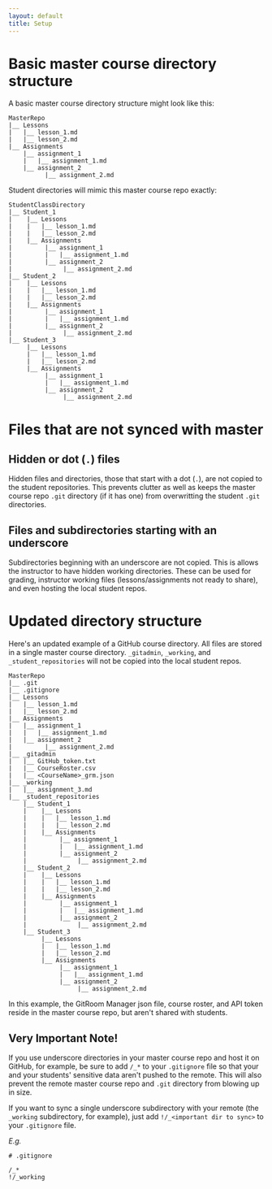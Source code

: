 ```yaml
---
layout: default
title: Setup
---
```


# Basic master course directory structure

A basic master course directory structure might look like this:

```
MasterRepo
|__ Lessons
|   |__ lesson_1.md
|   |__ lesson_2.md 
|__ Assignments
    |__ assignment_1
    |   |__ assignment_1.md
    |__ assignment_2
    	  |__ assignment_2.md

```

Student directories will mimic this master course repo exactly:

```
StudentClassDirectory
|__ Student_1
|	 |__ Lessons
|	 |   |__ lesson_1.md
|	 |   |__ lesson_2.md 
|	 |__ Assignments
|    	  |__ assignment_1
|    	  |   |__ assignment_1.md
|    	  |__ assignment_2
|    	  	   |__ assignment_2.md
|__ Student_2
|	 |__ Lessons
|	 |   |__ lesson_1.md
|	 |   |__ lesson_2.md 
|	 |__ Assignments
|    	  |__ assignment_1
|    	  |   |__ assignment_1.md
|    	  |__ assignment_2
|    	  	   |__ assignment_2.md
|__ Student_3
	 |__ Lessons
	 |   |__ lesson_1.md
	 |   |__ lesson_2.md 
	 |__ Assignments
    	  |__ assignment_1
    	  |   |__ assignment_1.md
    	  |__ assignment_2
    	  	   |__ assignment_2.md

```

# Files that are not synced with master

## Hidden or dot (`.`) files

Hidden files and directories, those that start with a dot (`.`), are not copied to the student repositories. This prevents clutter as well as keeps the master course repo `.git` directory (if it has one) from overwritting the student `.git` directories.

## Files and subdirectories starting with an underscore

Subdirectories beginning with an underscore are not copied. This is allows the instructor to have hidden working directories. These can be used for grading, instructor working files (lessons/assignments not ready to share), and even hosting the local student repos. 

# Updated directory structure

Here's an updated example of a GitHub course directory. All files are stored in a single master course directory. `_gitadmin`, `_working`, and
`_student_repositories` will not be copied into the local student repos.

```
MasterRepo
|__ .git
|__ .gitignore
|__ Lessons
|   |__ lesson_1.md
|   |__ lesson_2.md 
|__ Assignments
|   |__ assignment_1
|   |   |__ assignment_1.md
|   |__ assignment_2
|    	  |__ assignment_2.md
|__ _gitadmin
|   |__ GitHub_token.txt
|   |__ CourseRoster.csv
|   |__ <CourseName>_grm.json
|__ _working
|   |__ assignment_3.md
|__ _student_repositories
	|__ Student_1
	|	 |__ Lessons
	|	 |   |__ lesson_1.md
	|	 |   |__ lesson_2.md 
	|	 |__ Assignments
	|    	  |__ assignment_1
	|    	  |   |__ assignment_1.md
	|    	  |__ assignment_2
	|    	  	   |__ assignment_2.md
	|__ Student_2	
	|	 |__ Lessons
	|	 |   |__ lesson_1.md
	|	 |   |__ lesson_2.md 
	|	 |__ Assignments
	|    	  |__ assignment_1
	|    	  |   |__ assignment_1.md
	|    	  |__ assignment_2
	|    	  	   |__ assignment_2.md
	|__ Student_3
		 |__ Lessons
	 	 |   |__ lesson_1.md
	 	 |   |__ lesson_2.md 
	 	 |__ Assignments
    	 	  |__ assignment_1
    	  	  |   |__ assignment_1.md
    	  	  |__ assignment_2
    	  	  	   |__ assignment_2.md

```

In this example, the GitRoom Manager json file, course roster, and API token reside in the master course repo, but aren't shared with students.

## Very Important Note!

If you use underscore directories in your master course repo and host it on GitHub, for example, be sure to add `/_*` to your `.gitignore` file so that your and your students' sensitive data aren't pushed to the remote. This will also prevent the remote master course repo and `.git` directory from blowing up in size.

If you want to sync a single underscore subdirectory with your remote (the `_working` subdirectory, for example), just add `!/_<important dir to sync>` to your `.gitignore` file. 

*E.g.*

```
# .gitignore

/_*
!/_working
```